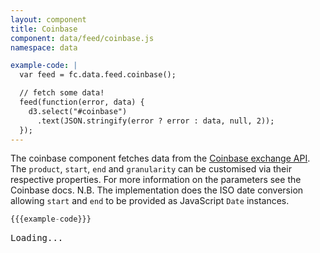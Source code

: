```yaml
---
layout: component
title: Coinbase
component: data/feed/coinbase.js
namespace: data

example-code: |
  var feed = fc.data.feed.coinbase();

  // fetch some data!
  feed(function(error, data) {
    d3.select("#coinbase")
      .text(JSON.stringify(error ? error : data, null, 2));
  });
---
```


The coinbase component fetches data from the [Coinbase exchange API](https://docs.exchange.coinbase.com/#market-data). The `product`, `start`, `end` and `granularity` can be customised via their respective properties. For more information on the parameters see the Coinbase docs. N.B. The implementation does the ISO date conversion allowing `start` and `end` to be provided as JavaScript `Date` instances.

```js
{{{example-code}}}
```

<pre id="coinbase">Loading...</pre>
<script type="text/javascript">
(function() {
    {{{example-code}}}
}());
</script>
